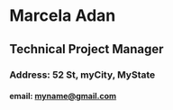 # Marcela Adan
## Technical Project Manager
### Address: 52 St, myCity, MyState
#### email:   myname@gmail.com 
